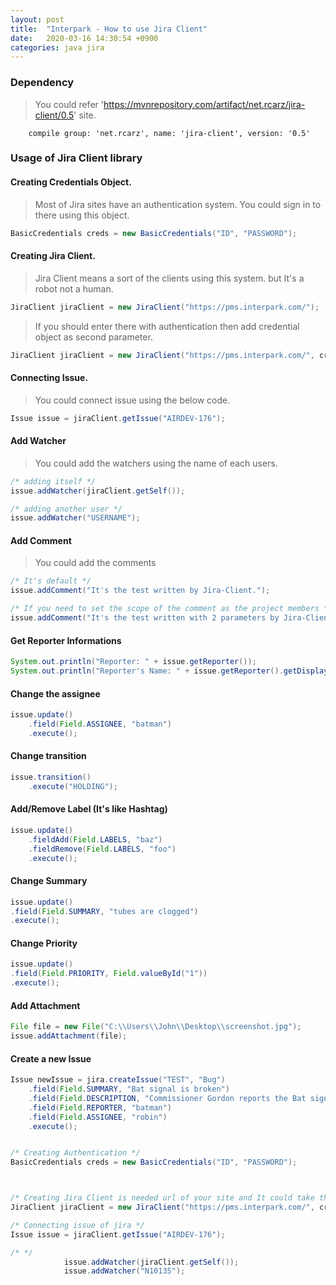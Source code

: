 ```yaml
---
layout: post
title:  "Interpark - How to use Jira Client"
date:   2020-03-16 14:30:54 +0900
categories: java jira
---
```


### Dependency

> You could refer 'https://mvnrepository.com/artifact/net.rcarz/jira-client/0.5' site.

```
    compile group: 'net.rcarz', name: 'jira-client', version: '0.5'
```

### Usage of Jira Client library

#### Creating Credentials Object.

> Most of Jira sites have an authentication system. You could sign in to there using this object.

```java
BasicCredentials creds = new BasicCredentials("ID", "PASSWORD");
```

#### Creating Jira Client.

> Jira Client means a sort of the clients using this system. but It's a robot not a human.

```java
JiraClient jiraClient = new JiraClient("https://pms.interpark.com/");
```

> If you should enter there with authentication then add credential object as second parameter.

```java
JiraClient jiraClient = new JiraClient("https://pms.interpark.com/", creds);
```

#### Connecting Issue.

> You could connect issue using the below code.

```java
Issue issue = jiraClient.getIssue("AIRDEV-176");
```

#### Add Watcher

> You could add the watchers using the name of each users.

```java
/* adding itself */
issue.addWatcher(jiraClient.getSelf());

/* adding another user */
issue.addWatcher("USERNAME");
```

#### Add Comment

> You could add the comments 

```java
/* It's default */
issue.addComment("It's the test written by Jira-Client.");

/* If you need to set the scope of the comment as the project members */
issue.addComment("It's the test written with 2 parameters by Jira-Client", "role", "Developers");
```

#### Get Reporter Informations

```java
System.out.println("Reporter: " + issue.getReporter());
System.out.println("Reporter's Name: " + issue.getReporter().getDisplayName());
```

#### Change the assignee

```java
issue.update()
    .field(Field.ASSIGNEE, "batman")
    .execute();         
```

#### Change transition

```java
issue.transition()
    .execute("HOLDING");
```

#### Add/Remove Label (It's like Hashtag)

```java
issue.update()
    .fieldAdd(Field.LABELS, "baz")
    .fieldRemove(Field.LABELS, "foo")
    .execute();
```

#### Change Summary

```java
issue.update()
.field(Field.SUMMARY, "tubes are clogged")
.execute();
```

#### Change Priority

```java
issue.update()
.field(Field.PRIORITY, Field.valueById("1"))
.execute();
```

#### Add Attachment
 
```java
File file = new File("C:\\Users\\John\\Desktop\\screenshot.jpg");
issue.addAttachment(file);
```

#### Create a new Issue

```java
Issue newIssue = jira.createIssue("TEST", "Bug")
    .field(Field.SUMMARY, "Bat signal is broken")
    .field(Field.DESCRIPTION, "Commissioner Gordon reports the Bat signal is broken.")
    .field(Field.REPORTER, "batman")
    .field(Field.ASSIGNEE, "robin")
    .execute();
```

```java

/* Creating Authentication */
BasicCredentials creds = new BasicCredentials("ID", "PASSWORD");



/* Creating Jira Client is needed url of your site and It could take the credential object optionally */
JiraClient jiraClient = new JiraClient("https://pms.interpark.com/", creds);

/* Connecting issue of jira */
Issue issue = jiraClient.getIssue("AIRDEV-176");

/* */
            issue.addWatcher(jiraClient.getSelf());
            issue.addWatcher("N10135");
```